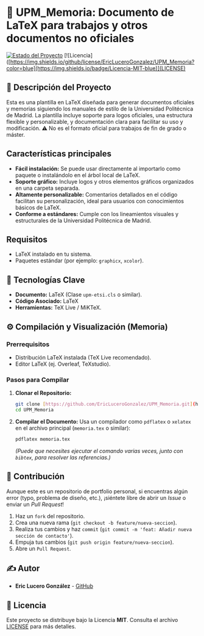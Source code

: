 # 🌟 UPM_Memoria: Documento de LaTeX para trabajos y otros documentos no oficiales

[![Estado del Proyecto](https://img.shields.io/badge/Estado-Finalizado-success)](https://github.com/EricLuceroGonzalez/UPM_Memoria)
[![Licencia]([https://img.shields.io/github/license/EricLuceroGonzalez/UPM_Memoria?color=blue](https://img.shields.io/badge/Licencia-MIT-blue)](LICENSE)

## 📝 Descripción del Proyecto

Esta es una plantilla en LaTeX diseñada para generar documentos oficiales y memorias siguiendo los manuales de estilo de la Universidad Politécnica de Madrid. La plantilla incluye soporte para logos oficiales, una estructura flexible y personalizable, y documentación clara para facilitar su uso y modificación.
⚠️ No es el formato oficial para trabajos de fin de grado o máster.

## Características principales

- **Fácil instalación:** Se puede usar directamente al importarlo como paquete o instalándolo en el árbol local de LaTeX.
- **Soporte gráfico:** Incluye logos y otros elementos gráficos organizados en una carpeta separada.
- **Altamente personalizable:** Comentarios detallados en el código facilitan su personalización, ideal para usuarios con conocimientos básicos de LaTeX.
- **Conforme a estándares:** Cumple con los lineamientos visuales y estructurales de la Universidad Politécnica de Madrid.

## Requisitos

- LaTeX instalado en tu sistema.
- Paquetes estándar (por ejemplo: `graphicx`, `xcolor`).


## 🚀 Tecnologías Clave

* **Documento:** LaTeX (Clase `upm-etsi.cls` o similar).
* **Código Asociado:** LaTeX
* **Herramientas:** TeX Live / MiKTeX.

## ⚙️ Compilación y Visualización (Memoria)

### Prerrequisitos

* Distribución LaTeX instalada (TeX Live recomendado).
* Editor LaTeX (ej. Overleaf, TeXstudio).

### Pasos para Compilar

1.  **Clonar el Repositorio:**
    ```bash
    git clone [https://github.com/EricLuceroGonzalez/UPM_Memoria.git](https://github.com/EricLuceroGonzalez/UPM_Memoria.git)
    cd UPM_Memoria
    ```

2.  **Compilar el Documento:**
    Usa un compilador como `pdflatex` o `xelatex` en el archivo principal (`memoria.tex` o similar):
    ```bash
    pdflatex memoria.tex
    ```
    *(Puede que necesites ejecutar el comando varias veces, junto con `bibtex`, para resolver las referencias.)*

## 🤝 Contribución

Aunque este es un repositorio de portfolio personal, si encuentras algún error (typo, problema de diseño, etc.), ¡siéntete libre de abrir un *Issue* o enviar un *Pull Request*!

1.  Haz un `fork` del repositorio.
2.  Crea una nueva rama (`git checkout -b feature/nueva-seccion`).
3.  Realiza tus cambios y haz `commit` (`git commit -m 'feat: Añadir nueva sección de contacto'`).
4.  Empuja tus cambios (`git push origin feature/nueva-seccion`).
5.  Abre un `Pull Request`.

## ✍️ Autor

* **Eric Lucero González** - [GitHub](https://github.com/EricLuceroGonzalez)

## 📄 Licencia

Este proyecto se distribuye bajo la Licencia **MIT**. Consulta el archivo [LICENSE](LICENSE) para más detalles.
